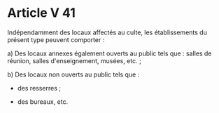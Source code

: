 # Article V 41

Indépendamment des locaux affectés au culte, les établissements du présent type peuvent comporter :

a) Des locaux annexes également ouverts au public tels que : salles de réunion, salles d'enseignement, musées, etc. ;

b) Des locaux non ouverts au public tels que :

- des resserres ;

- des bureaux, etc.
